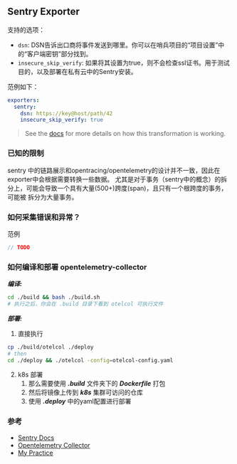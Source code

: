 ## Sentry Exporter

支持的选项：

- `dsn`: DSN告诉出口商将事件发送到哪里。你可以在哨兵项目的“项目设置”中的“客户端密钥”部分找到。
- `insecure_skip_verify`: 如果将其设置为true，则不会检查ssl证书。用于测试目的，以及部署在私有云中的Sentry安装。

范例如下：

```yaml
exporters:
  sentry:
    dsn: https://key@host/path/42
    insecure_skip_verify: true
```

> See the [docs](./docs/transformation.md) for more details on how this transformation is working.

### 已知的限制

sentry 中的链路展示和opentracing/opentelemetry的设计并不一致，因此在exporter中会根据需要转换一些数据。
尤其是对于事务（sentry中的概念）的拆分上，可能会导致一个具有大量(500+)跨度(span)，且只有一个根跨度的事务，可能被
拆分为大量事务。

### 如何采集错误和异常？

范例

```go
// TODO
```

### 如何编译和部署 opentelemetry-collector

**_编译:_**
```sh
cd ./build && bash ./build.sh
# 执行之后，你会在 .build 目录下看到 otelcol 可执行文件
```

**_部署:_**

1. 直接执行
```sh
cp ./build/otelcol ./deploy
# then
cd ./deploy && ./otelcol -config=otelcol-config.yaml
```

2. k8s 部署 
   1. 那么需要使用 **_.build_** 文件夹下的 **_Dockerfile_** 打包
   2. 然后将镜像上传到 **_k8s_** 集群可访问的仓库
   3. 使用 _**.deploy**_ 中的yaml配置进行部署 

### 参考

- [Sentry Docs](https://docs.sentry.io/docs/)
- [Opentelemetry Collector](https://github.com/open-telemetry/opentelemetry-collector-contrib)
- [My Practice](https://github.com/yeqown/opentelemetry-quake)